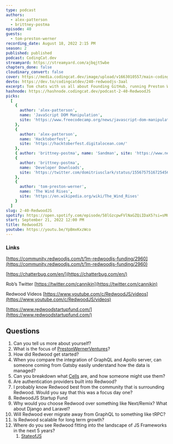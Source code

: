 ```yaml
---
type: podcast
authors:
  - alex-patterson
  - brittney-postma
episode: 40
guests:
  - tom-preston-werner
recording_date: August 18, 2022 2:15 PM
season: 2
published: published
podcast: CodingCat.dev
streamyard: https://streamyard.com/ajbqjt5wbe
chapters_done: false
cloudinary_convert: false
cover: https://media.codingcat.dev/image/upload/v1663010557/main-codingcatdev-photo/RedwoodJS.jpg
devto: https://dev.to/codingcatdev/240-redwoodjs-3aal
excerpt: Tom chats with us all about Founding GitHub, running Preston Werner Ventures and building RedwoodJS.
hashnode: https://hashnode.codingcat.dev/podcast-2-40-RedwoodJS
picks:
  [
    {
      author: 'alex-patterson',
      name: 'JavaScript DOM Manipulation',
      site: 'https://www.freecodecamp.org/news/javascript-dom-manipulation/'
    },
    {
      author: 'alex-patterson',
      name: 'Hacktoberfest',
      site: 'https://hacktoberfest.digitalocean.com/'
    },
    { author: 'brittney-postma', name: 'Sandman', site: 'https://www.netflix.com/title/81150303' },
    {
      author: 'brittney-postma',
      name: 'Developer Downloads',
      site: 'https://twitter.com/domitriusclark/status/1556757516725456896?s=20&t=7oZc9lY6Bbi0P0CbDDcztQ'
    },
    {
      author: 'tom-preston-werner',
      name: 'The Wind Rises',
      site: 'https://en.wikipedia.org/wiki/The_Wind_Rises'
    }
  ]
slug: 2-40-RedwoodJS
spotify: https://open.spotify.com/episode/58lGzcpwFVlNaGZQiIDaX5?si=sMQIflhIQAODrpvbKRiPmw
start: September 21, 2022 12:00 PM
title: RedwoodJS
youtube: https://youtu.be/YpBmxKxzWco
---
```


### Links

[https://community.redwoodjs.com/t/1m-redwoodjs-funding/2960](https://community.redwoodjs.com/t/1m-redwoodjs-funding/2960)

[https://chatterbug.com/en/](https://chatterbug.com/en/)

Rob’s Twitter [https://twitter.com/cannikin](https://twitter.com/cannikin)

Redwood Videos [https://www.youtube.com/c/RedwoodJS/videos](https://www.youtube.com/c/RedwoodJS/videos)

[https://www.redwoodstartupfund.com/](https://www.redwoodstartupfund.com/)

## Questions

1. Can you tell us more about yourself?
2. What is the focus of [PrestonWernerVentures](https://twitter.com/PWVentures)?
3. How did Redwood get started?
4. When you compare the integration of GraphQL and Apollo server, can someone coming from Gatsby easily understand how the data is managed?
5. Can you breakdown what [Cells](https://redwoodjs.com/docs/cells) are, and how someone might use them?
6. Are authentication providers built into Redwood?
7. I probably know Redwood best from the community that is surrounding Redwood. Would you say that this was a focus day one?
8. RedwoodJS Startup Fund
9. Why would you choose Redwood over something like Next/Remix? What about Django and Laravel?
10. Will Redwood ever migrate away from GraphQL to something like tRPC?
11. Is Redwood scalable for long term growth?
12. Where do you see Redwood fitting into the landscape of JS Frameworks in the next 5 years?
    1. [StateofJS](https://2021.stateofjs.com/en-US/libraries/back-end-frameworks)
